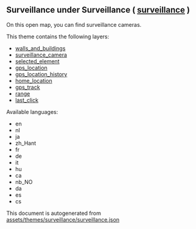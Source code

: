 [//]: # (WARNING: this file is automatically generated. Please find the sources at the bottom and edit those sources)

 Surveillance under Surveillance ( [surveillance](https://mapcomplete.org/surveillance) ) 
------------------------------------------------------------------------------------------



On this open map, you can find surveillance cameras.

This theme contains the following layers:



  - [walls_and_buildings](../Layers/walls_and_buildings.md)
  - [surveillance_camera](../Layers/surveillance_camera.md)
  - [selected_element](../Layers/selected_element.md)
  - [gps_location](../Layers/gps_location.md)
  - [gps_location_history](../Layers/gps_location_history.md)
  - [home_location](../Layers/home_location.md)
  - [gps_track](../Layers/gps_track.md)
  - [range](../Layers/range.md)
  - [last_click](../Layers/last_click.md)


Available languages:



  - en
  - nl
  - ja
  - zh_Hant
  - fr
  - de
  - it
  - hu
  - ca
  - nb_NO
  - da
  - es
  - cs
 

This document is autogenerated from [assets/themes/surveillance/surveillance.json](https://github.com/pietervdvn/MapComplete/blob/develop/assets/themes/surveillance/surveillance.json)
